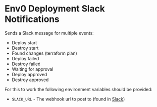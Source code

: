 # Env0 Deployment Slack Notifications

Sends a Slack message for multiple events:
* Deploy start
* Destroy start
* Found changes (terraform plan)
* Deploy failed
* Destroy failed
* Waiting for approval
* Deploy approved
* Destroy approved

For this to work the following environment variables should be provided:

* `SLACK_URL` - The webhook url to post to (found in [Slack](https://env0.slack.com/apps/A0F7XDUAZ-incoming-webhooks))
